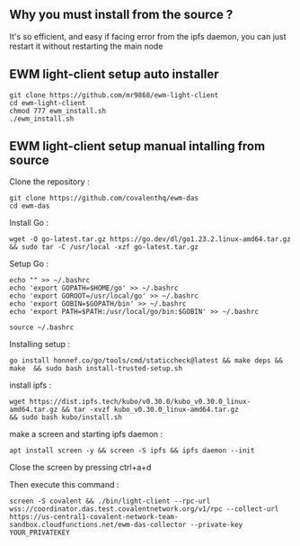 ## Why you must install from the source ?
It's so efficient, and easy if facing error from the ipfs daemon, you can just restart it without restarting the main node
## EWM light-client setup auto installer
```
git clone https://github.com/mr9868/ewm-light-client
cd ewm-light-client 
chmod 777 ewm_install.sh
./ewm_install.sh
```


## EWM light-client setup manual intalling from source

Clone the repository :
```
git clone https://github.com/covalenthq/ewm-das
cd ewm-das
```
Install Go :
```
wget -O go-latest.tar.gz https://go.dev/dl/go1.23.2.linux-amd64.tar.gz && sudo tar -C /usr/local -xzf go-latest.tar.gz
```
Setup Go :
```
echo "" >> ~/.bashrc
echo 'export GOPATH=$HOME/go' >> ~/.bashrc
echo 'export GOROOT=/usr/local/go' >> ~/.bashrc
echo 'export GOBIN=$GOPATH/bin' >> ~/.bashrc
echo 'export PATH=$PATH:/usr/local/go/bin:$GOBIN' >> ~/.bashrc

source ~/.bashrc
```
Installing  setup :
```
go install honnef.co/go/tools/cmd/staticcheck@latest && make deps && make  && sudo bash install-trusted-setup.sh
```
install ipfs :
```
wget https://dist.ipfs.tech/kubo/v0.30.0/kubo_v0.30.0_linux-amd64.tar.gz && tar -xvzf kubo_v0.30.0_linux-amd64.tar.gz
&& sudo bash kubo/install.sh
```
make a screen and starting ipfs daemon :
```
apt install screen -y && screen -S ipfs && ipfs daemon --init
```
Close the screen by pressing ctrl+a+d

Then execute this command :
```
screen -S covalent && ./bin/light-client --rpc-url wss://coordinator.das.test.covalentnetwork.org/v1/rpc --collect-url https://us-central1-covalent-network-team-sandbox.cloudfunctions.net/ewm-das-collector --private-key YOUR_PRIVATEKEY
```
